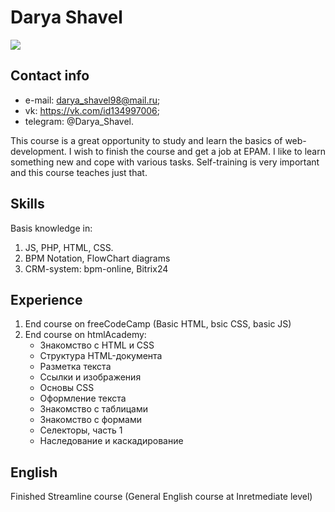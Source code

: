 # Darya Shavel
![](https://sun9-27.userapi.com/c639328/v639328006/1369a/eAWGUk8Pa04.jpg)
## Contact info
- e-mail: darya_shavel98@mail.ru;
- vk: https://vk.com/id134997006;
- telegram: @Darya_Shavel.

This course is a great opportunity to study and learn the basics of web-development. I wish to finish the course and get a job at EPAM. I like to learn something new and cope with various tasks. Self-training is very important and this course teaches just that.

## Skills 

Basis knowledge in: 
1. JS, PHP, HTML, CSS.
2. BPM Notation, FlowChart diagrams
3. CRM-system: bpm-online, Bitrix24

## Experience 

1. End course on freeCodeCamp (Basic HTML, bsic CSS, basic JS)
2. End course on htmlAcademy:
    - Знакомство с HTML и CSS
    - Структура HTML-документа
    - Разметка текста
    - Ссылки и изображения
    - Основы СSS
    - Оформление текста
    - Знакомство с таблицами
    - Знакомство с формами
    - Селекторы, часть 1
    - Наследование и каскадирование
## English
Finished Streamline course (General English course at Inretmediate level)
